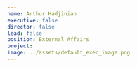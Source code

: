 ```yaml
---
name: Arthur Hadjinian
executive: false
director: false
lead: false
position: External Affairs
project:  
image: ../assets/default_exec_image.png
---
```

